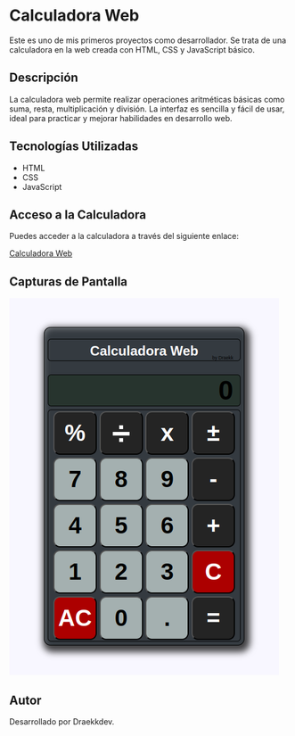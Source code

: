 # Calculadora Web

Este es uno de mis primeros proyectos como desarrollador. Se trata de una calculadora en la web creada con HTML, CSS y JavaScript básico.

## Descripción

La calculadora web permite realizar operaciones aritméticas básicas como suma, resta, multiplicación y división. La interfaz es sencilla y fácil de usar, ideal para practicar y mejorar habilidades en desarrollo web.

## Tecnologías Utilizadas

- HTML
- CSS
- JavaScript

## Acceso a la Calculadora

Puedes acceder a la calculadora a través del siguiente enlace:

[Calculadora Web](https://draekk.github.io/calculadora-web/)

## Capturas de Pantalla

![Captura de pantalla](./pictures/Captura%20desde%202024-12-18%2011-30-20.png)

## Autor

Desarrollado por Draekkdev.
